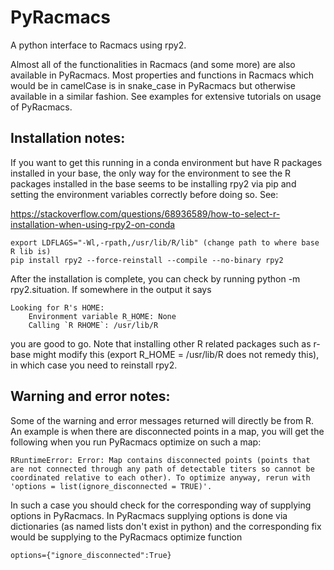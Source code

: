 # PyRacmacs
A python interface to Racmacs using rpy2.

Almost all of the functionalities in Racmacs (and some more) are also available in PyRacmacs. Most properties and functions in Racmacs which would be in camelCase 
is in snake_case in PyRacmacs but otherwise available in a similar fashion. See examples for extensive tutorials on usage of PyRacmacs.

## Installation notes:
If you want to get this running in a conda environment but have R packages installed in your base, the only way for the environment to see the R packages installed 
in the base seems to be installing rpy2 via pip and setting the environment variables correctly before doing so. See:

https://stackoverflow.com/questions/68936589/how-to-select-r-installation-when-using-rpy2-on-conda

```
export LDFLAGS="-Wl,-rpath,/usr/lib/R/lib" (change path to where base R lib is)
pip install rpy2 --force-reinstall --compile --no-binary rpy2
```

After the installation is complete, you can check by running python -m rpy2.situation. If somewhere in the output it says

```
Looking for R's HOME:
    Environment variable R_HOME: None
    Calling `R RHOME`: /usr/lib/R
```

you are good to go. Note that installing other R related packages such as r-base might modify this (export R_HOME = /usr/lib/R does not remedy this), in which case
you need to reinstall rpy2.

## Warning and error notes:
Some of the warning and error messages returned will directly be from R. An example is when there are disconnected points in a map, you will get the following when you run PyRacmacs optimize on such a map:

```
RRuntimeError: Error: Map contains disconnected points (points that are not connected through any path of detectable titers so cannot be coordinated relative to each other). To optimize anyway, rerun with 'options = list(ignore_disconnected = TRUE)'.
```

In such a case you should check for the corresponding way of supplying options in PyRacmacs. In PyRacmacs supplying options is done via dictionaries (as named lists don't exist in python) and the corresponding fix would be
supplying to the PyRacmacs optimize function

```
options={"ignore_disconnected":True}
```
